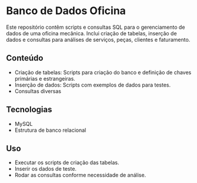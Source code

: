 # Banco de Dados Oficina

Este repositório contêm scripts e consultas SQL para o gerenciamento de dados de uma oficina mecânica. Inclui criação de tabelas, inserção de dados e consultas para análises de serviços, peças, clientes e faturamento.

## Conteúdo

- Criação de tabelas: Scripts para criação do banco e definição de chaves primárias e estrangeiras.
- Inserção de dados: Scripts com exemplos de dados para testes.
-  Consultas diversas


## Tecnologias

- MySQL
- Estrutura de banco relacional


## Uso

- Executar os scripts de criação das tabelas.
- Inserir os dados de teste.
- Rodar as consultas conforme necessidade de análise.